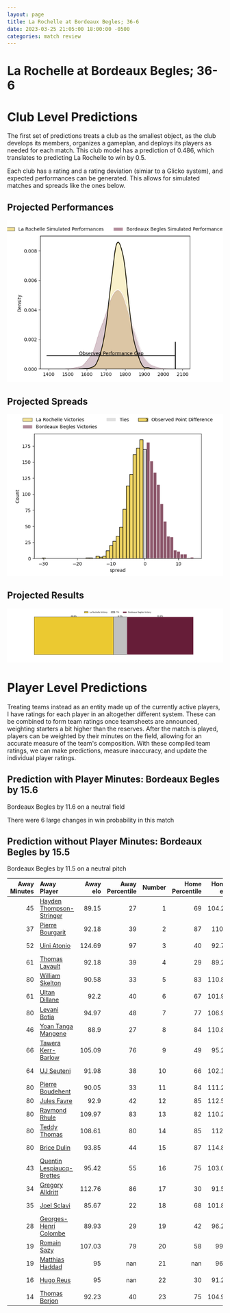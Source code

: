 ```yaml
---  
layout: page  
title: La Rochelle at Bordeaux Begles; 36-6  
date: 2023-03-25 21:05:00 18:00:00 -0500  
categories: match review  
---
```

# La Rochelle at Bordeaux Begles; 36-6

# Club Level Predictions


The first set of predictions treats a club as the smallest object, as the club develops its members, organizes a gameplan, and deploys its players as needed for each match. This club model has a prediction of 0.486, which translates to predicting La Rochelle to win by 0.5.

Each club has a rating and a rating deviation (simiar to a Glicko system), and expected performances can be generated. This allows for simulated matches and spreads like the ones below.
## Projected Performances


![Projected Performances](plots/performances_2023-03-25-BordeauxBegles-LaRochelle.png)
## Projected Spreads


![Projected Spreads](plots/spreads_2023-03-25-BordeauxBegles-LaRochelle.png)
## Projected Results


![Projected Results](plots/resultbar_2023-03-25-BordeauxBegles-LaRochelle.png)
# Player Level Predictions


Treating teams instead as an entity made up of the currently active players, I have ratings for each player in an altogether different system. These can be combined to form team ratings once teamsheets are announced, weighting starters a bit higher than the reserves. After the match is played, players can be weighted by their minutes on the field, allowing for an accurate measure of the team's composition. With these compiled team ratings, we can make predictions, measure inaccuracy, and update the individual player ratings.
## Prediction with Player Minutes: Bordeaux Begles by 15.6


Bordeaux Begles by 11.6 on a neutral field

There were 6 large changes in win probability in this match
## Prediction without Player Minutes: Bordeaux Begles by 15.5


Bordeaux Begles by 11.5 on a neutral pitch



|   Away Minutes | Away Player                                                                       |   Away elo |   Away Percentile |   Number |   Home Percentile |   Home elo | Home Player                                                            |   Home Minutes |
|---------------:|:----------------------------------------------------------------------------------|-----------:|------------------:|---------:|------------------:|-----------:|:-----------------------------------------------------------------------|---------------:|
|             45 | [Hayden Thompson-Stringer](..//playerfiles//HaydenThompson-Stringer_cleaned.md)   |      89.15 |                27 |        1 |                69 |     104.29 | [Lesko Kaulashvili](..//playerfiles//LeskoKaulashvili_cleaned.md)      |             50 |
|             37 | [Pierre Bourgarit](..//playerfiles//PierreBourgarit_cleaned.md)                   |      92.18 |                39 |        2 |                87 |     110.4  | [Maxime Lamothe](..//playerfiles//MaximeLamothe_cleaned.md)            |             50 |
|             52 | [Uini Atonio](..//playerfiles//UiniAtonio_cleaned.md)                             |     124.69 |                97 |        3 |                40 |      92.77 | [Sipili Falatea](..//playerfiles//SipiliFalatea_cleaned.md)            |             46 |
|             61 | [Thomas Lavault](..//playerfiles//ThomasLavault_cleaned.md)                       |      92.18 |                39 |        4 |                29 |      89.29 | [Cyril Cazeaux](..//playerfiles//CyrilCazeaux_cleaned.md)              |             54 |
|             80 | [William Skelton](..//playerfiles//WilliamSkelton_cleaned.md)                     |      90.58 |                33 |        5 |                83 |     110.85 | [Jan Andre Marais](..//playerfiles//JanAndreMarais_cleaned.md)         |             80 |
|             61 | [Ultan Dillane](..//playerfiles//UltanDillane_cleaned.md)                         |      92.2  |                40 |        6 |                67 |     101.92 | [Mahamadou Diaby](..//playerfiles//MahamadouDiaby_cleaned.md)          |             80 |
|             80 | [Levani Botia](..//playerfiles//LevaniBotia_cleaned.md)                           |      94.97 |                48 |        7 |                77 |     106.93 | [Antoine Miquel](..//playerfiles//AntoineMiquel_cleaned.md)            |             54 |
|             46 | [Yoan Tanga Mangene](..//playerfiles//YoanTangaMangene_cleaned.md)                |      88.9  |                27 |        8 |                84 |     110.87 | [Tom Willis](..//playerfiles//TomWillis_cleaned.md)                    |             80 |
|             66 | [Tawera Kerr-Barlow](..//playerfiles//TaweraKerr-Barlow_cleaned.md)               |     105.09 |                76 |        9 |                49 |      95.24 | [Maxime Lucu](..//playerfiles//MaximeLucu_cleaned.md)                  |             70 |
|             64 | [UJ Seuteni](..//playerfiles//UJSeuteni_cleaned.md)                               |      91.98 |                38 |       10 |                66 |     102.11 | [Zack Holmes](..//playerfiles//ZackHolmes_cleaned.md)                  |             60 |
|             80 | [Pierre Boudehent](..//playerfiles//PierreBoudehent_cleaned.md)                   |      90.05 |                33 |       11 |                84 |     111.27 | [Santiago Cordero](..//playerfiles//SantiagoCordero_cleaned.md)        |             80 |
|             80 | [Jules Favre](..//playerfiles//JulesFavre_cleaned.md)                             |      92.9  |                42 |       12 |                85 |     112.59 | [Tani Vili](..//playerfiles//TaniVili_cleaned.md)                      |             46 |
|             80 | [Raymond Rhule](..//playerfiles//RaymondRhule_cleaned.md)                         |     109.97 |                83 |       13 |                82 |     110.29 | [Nicolas Depoortere](..//playerfiles//NicolasDepoortere_cleaned.md)    |             80 |
|             80 | [Teddy Thomas](..//playerfiles//TeddyThomas_cleaned.md)                           |     108.61 |                80 |       14 |                85 |     112.6  | [Louis Bielle Biarrey](..//playerfiles//LouisBielleBiarrey_cleaned.md) |             80 |
|             80 | [Brice Dulin](..//playerfiles//BriceDulin_cleaned.md)                             |      93.85 |                44 |       15 |                87 |     114.89 | [Romain Buros](..//playerfiles//RomainBuros_cleaned.md)                |             80 |
|             43 | [Quentin Lespiaucq-Brettes](..//playerfiles//QuentinLespiaucq-Brettes_cleaned.md) |      95.42 |                55 |       16 |                75 |     103.02 | [Jefferson Poirot](..//playerfiles//JeffersonPoirot_cleaned.md)        |             30 |
|             34 | [Gregory Alldritt](..//playerfiles//GregoryAlldritt_cleaned.md)                   |     112.76 |                86 |       17 |                30 |      91.55 | [Clément Maynadier](..//playerfiles//ClémentMaynadier_cleaned.md)      |             30 |
|             35 | [Joel Sclavi](..//playerfiles//JoelSclavi_cleaned.md)                             |      85.67 |                22 |       18 |                68 |     101.84 | [Thomas Jolmes](..//playerfiles//ThomasJolmes_cleaned.md)              |             26 |
|             28 | [Georges-Henri Colombe](..//playerfiles//Georges-HenriColombe_cleaned.md)         |      89.93 |                29 |       19 |                42 |      96.27 | [Vadim Cobilas](..//playerfiles//VadimCobilas_cleaned.md)              |             34 |
|             19 | [Romain Sazy](..//playerfiles//RomainSazy_cleaned.md)                             |     107.03 |                79 |       20 |                58 |      99.3  | [Yoram Moefana](..//playerfiles//YoramMoefana_cleaned.md)              |             34 |
|             19 | [Matthias Haddad](..//playerfiles//MatthiasHaddad_cleaned.md)                     |      95    |               nan |       21 |               nan |      96.1  | [Pierre Bochaton](..//playerfiles//PierreBochaton_cleaned.md)          |             26 |
|             16 | [Hugo Reus](..//playerfiles//HugoReus_cleaned.md)                                 |      95    |               nan |       22 |                30 |      91.24 | [Mateo Garcia](..//playerfiles//MateoGarcia_cleaned.md)                |             20 |
|             14 | [Thomas Berjon](..//playerfiles//ThomasBerjon_cleaned.md)                         |      92.23 |                40 |       23 |                75 |     104.93 | [Jules Gimbert](..//playerfiles//JulesGimbert_cleaned.md)              |             10 |

